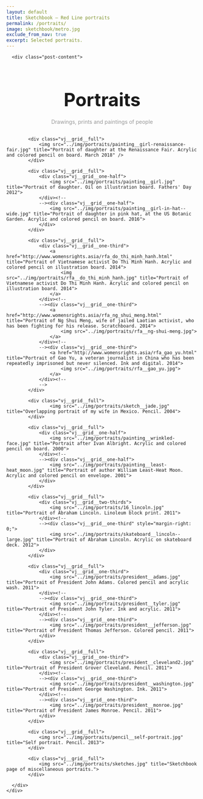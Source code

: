 ```yaml
---
layout: default
title: Sketchbook — Red Line portraits
permalink: /portraits/
image: sketchbook/metro.jpg
exclude_from_nav: true
excerpt: Selected portraits.
---
```


<article class="post">
<div class="vj__grid__full">
	<div class="vj__grid">

	  <div class="post-content">

<style type="text/css">
	.vj__grid__full	img {
		border: none !important;
	}
</style>

<div style="text-align: center; margin-top: 75px;">
	<h1 style="font-size: 48px; margin-bottom: 10px;">Portraits</h1>
	<h4 style="font-weight: normal; color: #999;">Drawings, prints and paintings of people</h4>
</div>

<div class="vj__grid__full " style="margin-top: 30px;">

			<div class="vj__grid__full">
				<img src="../img/portraits/painting__girl-renaissance-fair.jpg" title="Portrait of daughter at the Renaissance Fair. Acrylic and colored pencil on board. March 2018" />
			</div>

			<div class="vj__grid__full">
				<div class="vj__grid__one-half">
					<img src="../img/portraits/painting__girl.jpg" title="Portrait of daughter. Oil on illustration board. Fathers' Day 2012">
				</div><!--
				--><div class="vj__grid__one-half">
					<img src="../img/portraits/painting__girl-in-hat--wide.jpg" title="Portrait of daughter in pink hat, at the US Botanic Garden. Acrylic and colored pencil on board. 2016">
				</div>
			</div>

			<div class="vj__grid__full">
				<div class="vj__grid__one-third">
					<a href="http://www.womensrights.asia/rfa_do_thi_minh_hanh.html" title="Portrait of Vietnamese activist Do Thi Minh Hanh. Acrylic and colored pencil on illustration board. 2014">
						<img src="../img/portraits/rfa__do_thi_minh_hanh.jpg" title="Portrait of Vietnamese activist Do Thi Minh Hanh. Acrylic and colored pencil on illustration board. 2014">
					</a>
				</div><!--
				--><div class="vj__grid__one-third">
					<a href="http://www.womensrights.asia/rfa_ng_shui_meng.html" title="Portrait of Ng Shui Meng, wife of jailed Laotian activist, who has been fighting for his release. Scratchboard. 2014">
						<img src="../img/portraits/rfa__ng-shui-meng.jpg">
					</a>
				</div><!--
				--><div class="vj__grid__one-third">
					<a href="http://www.womensrights.asia/rfa_gao_yu.html" title="Portrait of Gao Yu, a veteran journalist in China who has been repeatedly imprisoned but never silenced. Ink and digital. 2014">
						<img src="../img/portraits/rfa__gao_yu.jpg">
					</a>
				</div><!--
				-->
			</div>

			<div class="vj__grid__full">
					<img src="../img/portraits/sketch__jade.jpg" title="Overlapping portrait of my wife in Mexico. Pencil. 2004">
			</div>

			<div class="vj__grid__full">
				<div class="vj__grid__one-half">
					<img src="../img/portraits/painting__wrinkled-face.jpg" title="Portrait after Ivan Albright. Acrylic and colored pencil on board. 2000">
				</div><!--
				--><div class="vj__grid__one-half">
					<img src="../img/portraits/painting__least-heat_moon.jpg" title="Portrait of author William Least-Heat Moon. Acrylic and colored pencil on envelope. 2001">
				</div>
			</div>

			<div class="vj__grid__full">
				<div class="vj__grid__two-thirds">
					<img src="../img/portraits/16_lincoln.jpg" title="Portrait of Abraham Lincoln. Linoleum block print. 2011">
				</div><!--
				--><div class="vj__grid__one-third" style="margin-right: 0;">
					<img src="../img/portraits/skateboard__lincoln--large.jpg" title="Portrait of Abraham Lincoln. Acrylic on skateboard deck. 2012">
				</div>
			</div>

			<div class="vj__grid__full">
				<div class="vj__grid__one-third">
					<img src="../img/portraits/president__adams.jpg" title="Portrait of President John Adams. Colored pencil and acrylic wash. 2011">
				</div><!--
				--><div class="vj__grid__one-third">
					<img src="../img/portraits/president__tyler.jpg" title="Portrait of President John Tyler. Ink and acrylic. 2011">
				</div><!--
				--><div class="vj__grid__one-third">
					<img src="../img/portraits/president__jefferson.jpg" title="Portrait of President Thomas Jefferson. Colored pencil. 2011">
				</div>
			</div>

			<div class="vj__grid__full">
				<div class="vj__grid__one-third">
					<img src="../img/portraits/president__cleveland2.jpg" title="Portrait of President Grover Cleveland. Pencil. 2011">
				</div><!--
				--><div class="vj__grid__one-third">
					<img src="../img/portraits/president__washington.jpg" title="Portrait of President George Washington. Ink. 2011">
				</div><!--
				--><div class="vj__grid__one-third">
					<img src="../img/portraits/president__monroe.jpg" title="Portrait of President James Monroe. Pencil. 2011">
				</div>
			</div>

			<div class="vj__grid__full">
				<img src="../img/portraits/pencil__self-portrait.jpg" title="Self portrait. Pencil. 2013">
			</div>

			<div class="vj__grid__full">
				<img src="../img/portraits/sketches.jpg" title="Sketchbook page of miscellaneous portraits.">
			</div>


</div>


	  </div>
	</div>
</div>
</article>
